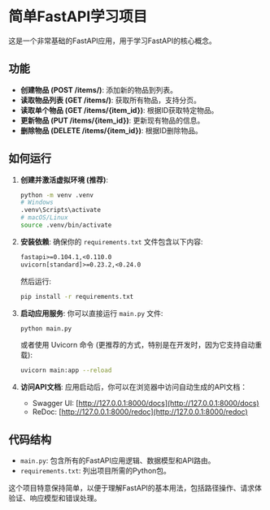 # 简单FastAPI学习项目

这是一个非常基础的FastAPI应用，用于学习FastAPI的核心概念。

## 功能

- **创建物品 (POST /items/)**: 添加新的物品到列表。
- **读取物品列表 (GET /items/)**: 获取所有物品，支持分页。
- **读取单个物品 (GET /items/{item_id})**: 根据ID获取特定物品。
- **更新物品 (PUT /items/{item_id})**: 更新现有物品的信息。
- **删除物品 (DELETE /items/{item_id})**: 根据ID删除物品。

## 如何运行

1.  **创建并激活虚拟环境 (推荐)**:
    ```bash
    python -m venv .venv
    # Windows
    .venv\Scripts\activate
    # macOS/Linux
    source .venv/bin/activate
    ```

2.  **安装依赖**: 
    确保你的 `requirements.txt` 文件包含以下内容:
    ```txt
    fastapi>=0.104.1,<0.110.0
    uvicorn[standard]>=0.23.2,<0.24.0
    ```
    然后运行:
    ```bash
    pip install -r requirements.txt
    ```

3.  **启动应用服务**:
    你可以直接运行 `main.py` 文件:
    ```bash
    python main.py
    ```
    或者使用 Uvicorn 命令 (更推荐的方式，特别是在开发时，因为它支持自动重载):
    ```bash
    uvicorn main:app --reload
    ```

4.  **访问API文档**:
    应用启动后，你可以在浏览器中访问自动生成的API文档：
    - Swagger UI: [http://127.0.0.1:8000/docs](http://127.0.0.1:8000/docs)
    - ReDoc: [http://127.0.0.1:8000/redoc](http://127.0.0.1:8000/redoc)

## 代码结构

- `main.py`: 包含所有的FastAPI应用逻辑、数据模型和API路由。
- `requirements.txt`: 列出项目所需的Python包。

这个项目特意保持简单，以便于理解FastAPI的基本用法，包括路径操作、请求体验证、响应模型和错误处理。 